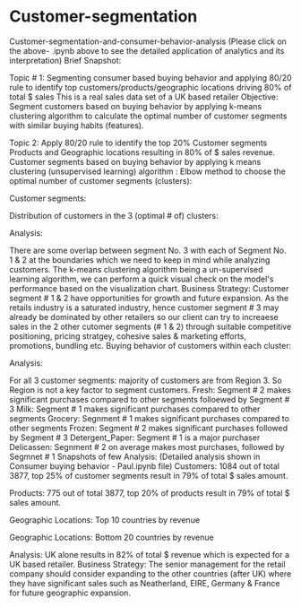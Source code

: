 # Customer-segmentation
Customer-segmentation-and-consumer-behavior-analysis
(Please click on the above-  .ipynb above to see the detailed application of analytics and its interpretation)
Brief Snapshot:



Topic # 1:
Segmenting consumer based buying behavior and applying 80/20 rule to identify top customers/products/geographic locations driving 80% of total $ sales
This is a real sales data set of a UK based retailer
Objective: Segment customers based on buying behavior by applying k-means clustering algorithm to calculate the optimal number of customer segments with similar buying habits (features).



Topic 2:
Apply 80/20 rule to identify the top 20%
Customer segments
Products and
Geographic locations
resulting in 80% of $ sales revenue.
Customer segments based on buying behavior by applying k means clustering (unsupervised learning) algorithm :
Elbow method to choose the optimal number of customer segments (clusters):




Customer segments:



Distribution of customers in the 3 (optimal # of) clusters:




Analysis:

There are some overlap between segment No. 3 with each of Segment No. 1 & 2 at the boundaries which we need to keep in mind while analyzing customers.
The k-means clustering algorithm being a un-supervised learning algorithm, we can perform a quick visual check on the model's performance based on the visualization chart.
Business Strategy: Customer segment # 1 & 2 have opportunities for growth and future expansion. As the retails industry is a saturated industry, hence customer segment # 3 may already be dominated by other retailers so our client can try to increaese sales in the 2 other cutomer segments (# 1 & 2) through suitable competitive positioning, pricing stratgey, cohesive sales & marketing efforts, promotions, bundling etc.
Buying behavior of customers within each cluster:


Analysis:



For all 3 customer segments: majority of customers are from Region 3. So Region is not a key factor to segment customers.
Fresh: Segment # 2 makes significant purchases compared to other segments folloewed by Segment # 3
Milk: Segment # 1 makes significant purchases compared to other segments
Grocery: Segnment # 1 makes significant purchases compared to other segments
Frozen: Segment # 2 makes significant purchases followed by Segment # 3
Detergent_Paper: Segment # 1 is a major purchaser
Delicassen: Segnment # 2 on average makes most purchases, followed by Segmnet # 1
Snapshots of few Analysis:
(Detailed analysis shown in Consumer buying behavior - Paul.ipynb file)
Customers:
1084 out of total 3877, top 25% of customer segments result in 79% of total $ sales amount.

Products:
775 out of total 3877, top 20% of products result in 79% of total $ sales amount.

Geographic Locations: Top 10 countries by revenue

Geographic Locations: Bottom 20 countries by revenue

Analysis:
UK alone results in 82% of total $ revenue which is expected for a UK based retailer.
Business Strategy:
The senior management for the retail company should consider expanding to the other countries (after UK) where they have significant sales such as Neatherland, EIRE, Germany & France for future geographic expansion.
